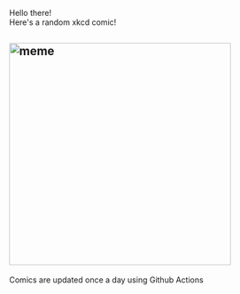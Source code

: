 Hello there! <br>Here's a random xkcd comic!<br>
## <img src="https://imgs.xkcd.com/comics/hug_count.png" alt="meme" width="400"/><br>
Comics are updated once a day using Github Actions